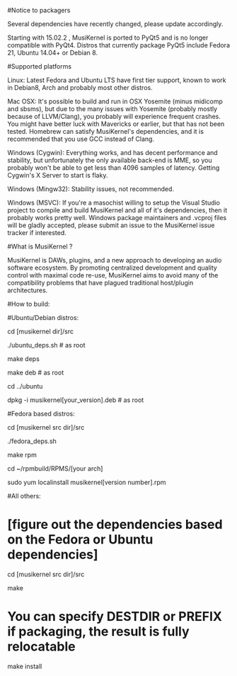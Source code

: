 #Notice to packagers

Several dependencies have recently changed, please update accordingly.

Starting with 15.02.2 , MusiKernel is ported to PyQt5 and is no longer compatible with PyQt4.  Distros that currently package PyQt5 include Fedora 21, Ubuntu 14.04+ or Debian 8.

#Supported platforms

Linux:  Latest Fedora and Ubuntu LTS have first tier support, known to work in Debian8, Arch and probably most other distros.

Mac OSX:  It's possible to build and run in OSX Yosemite (minus midicomp and sbsms), but due to the many issues with Yosemite (probably mostly because of LLVM/Clang), you probably will experience frequent crashes.  You might have better luck with Mavericks or earlier, but that has not been tested.  Homebrew can satisfy MusiKernel's dependencies, and it is recommended that you use GCC instead of Clang.

Windows (Cygwin):  Everything works, and has decent performance and stability, but unfortunately the only available back-end is MME, so you probably won't be able to get less than 4096 samples of latency.  Getting Cygwin's X Server to start is flaky.

Windows (Mingw32):  Stability issues, not recommended.

Windows (MSVC): If you're a masochist willing to setup the Visual Studio project to compile and build MusiKernel and all of it's dependencies, then it probably works pretty well.  Windows package maintainers and .vcproj files will be gladly accepted, please submit an issue to the MusiKernel issue tracker if interested.

#What is MusiKernel ?

MusiKernel is DAWs, plugins, and a new approach to developing an audio software ecosystem.  By promoting centralized development and quality control with maximal code re-use, MusiKernel aims to avoid many of the compatibility problems that have plagued traditional host/plugin architectures.

#How to build:

#Ubuntu/Debian distros:

cd [musikernel dir]/src
 
./ubuntu_deps.sh   # as root

make deps

make deb  # as root

cd ../ubuntu

dpkg -i musikernel[your_version].deb  # as root

#Fedora based distros:

cd [musikernel src dir]/src

./fedora_deps.sh

make rpm

cd ~/rpmbuild/RPMS/[your arch]

sudo yum localinstall musikernel[version number].rpm

#All others:

 # [figure out the dependencies based on the Fedora or Ubuntu dependencies]

cd [musikernel src dir]/src

make

 # You can specify DESTDIR or PREFIX if packaging, the result is fully relocatable

make install

